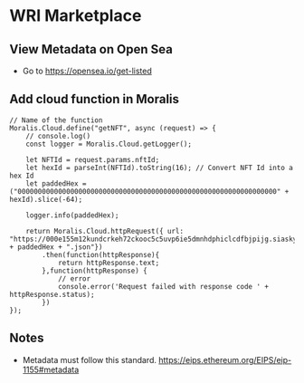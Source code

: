 # WRI Marketplace

## View Metadata on Open Sea
- Go to https://opensea.io/get-listed

## Add cloud function in Moralis
```
// Name of the function
Moralis.Cloud.define("getNFT", async (request) => {
    // console.log()
    const logger = Moralis.Cloud.getLogger();

    let NFTId = request.params.nftId;
    let hexId = parseInt(NFTId).toString(16); // Convert NFT Id into a hex Id
    let paddedHex = ("0000000000000000000000000000000000000000000000000000000000000000" + hexId).slice(-64);

    logger.info(paddedHex);

    return Moralis.Cloud.httpRequest({ url: "https://000e155m12kundcrkeh72ckooc5c5uvp6ie5dmnhdphiclcdfbjpijg.siasky.net/" + paddedHex + ".json"})
        .then(function(httpResponse){
            return httpResponse.text;
        },function(httpResponse) {
            // error
            console.error('Request failed with response code ' + httpResponse.status);
        })
});
```

## Notes
- Metadata must follow this standard. https://eips.ethereum.org/EIPS/eip-1155#metadata